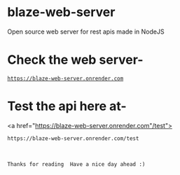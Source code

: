# blaze-web-server
Open source web server for rest apis made in NodeJS

# Check the web server-

<a href="https://blaze-web-server.onrender.com">

```
https://blaze-web-server.onrender.com
```
</a>

# Test the api here at-

<a href="https://blaze-web-server.onrender.com"/test">

```
https://blaze-web-server.onrender.com/test
```
</a>

<br>


`Thanks for reading 
Have a nice day ahead :)`
